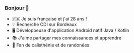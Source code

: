 ### Bonjour 👋 

- 🇫🇷 Je suis française et j'ai 28 ans !
- 💡 Recherche CDI sur Bordeaux
- 🖥 Développeuse d'application Android natif Java / Kotlin
- 📚 J'aime partager mes connaissances et apprendre
- 💪 Fan de calisthénie et de randonées 


<!--
**Opuntia0/Opuntia0** is a ✨ _special_ ✨ repository because its `README.md` (this file) appears on your GitHub profile.

Here are some ideas to get you started:

- 🔭 I’m currently working on ...
- 🌱 I’m currently learning ...
- 👯 I’m looking to collaborate on ...
- 🤔 I’m looking for help with ...
- 💬 Ask me about ...
- 📫 How to reach me: ...
- 😄 Pronouns: ...
- ⚡ Fun fact: ...
-->
